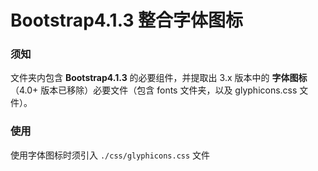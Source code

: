 Bootstrap4.1.3 整合字体图标
===

### 须知

文件夹内包含 **Bootstrap4.1.3** 的必要组件，并提取出 3.x 版本中的 **字体图标**（4.0+ 版本已移除）必要文件（包含 fonts 文件夹，以及 glyphicons.css 文件）。

### 使用

使用字体图标时须引入 `./css/glyphicons.css` 文件